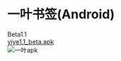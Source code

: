 一叶书签(Android)
===
Beta1.1  
[yiye1.1_beta.apk](http://yiye.qiniudn.com/yiye1.1_beta.apk)  
![一叶apk](http://yiye.qiniudn.com/yiye1.1_beta.png)

